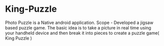 # King-Puzzle
 Photo Puzzle is a Native android application. Scope - Developed a jigsaw based puzzle game. The basic idea is to take a picture in real time using your handheld device and then break it into pieces to create a puzzle game( King Puzzle )
